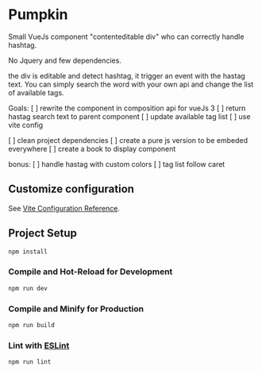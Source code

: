 # Pumpkin

Small VueJs component "contenteditable div" who can correctly handle hashtag.

No Jquery and few dependencies.

the div is editable and detect hashtag, it trigger an event with the hastag text.
You can simply search the word with your own api and change the list of available tags.

Goals:
[ ] rewrite the component in composition api for vueJs 3
[ ] return hastag search text to parent component
[ ] update available tag list
[ ] use vite config

[ ] clean project dependencies
[ ] create a pure js version to be embeded everywhere
[ ] create a book to display component

bonus:
[ ] handle hastag with custom colors
[ ] tag list follow caret


## Customize configuration

See [Vite Configuration Reference](https://vitejs.dev/config/).

## Project Setup

```sh
npm install
```

### Compile and Hot-Reload for Development

```sh
npm run dev
```

### Compile and Minify for Production

```sh
npm run build
```

### Lint with [ESLint](https://eslint.org/)

```sh
npm run lint
```
